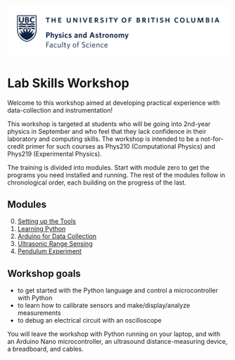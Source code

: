 ![](Resources/Images/ubc_physics_and_astronomy.png)
# Lab Skills Workshop
Welcome to this workshop aimed at developing practical experience with data-collection and instrumentation!

This workshop is targeted at students who will be going into 2nd-year physics in September and who feel that they lack confidence in their laboratory and computing skills. The workshop is intended to be a not-for-credit primer for such courses as Phys210 (Computational Physics) and Phys219 (Experimental Physics).

The training is divided into modules. Start with module zero to get the programs you need installed and running. The rest of the modules follow in chronological order, each building on the progress of the last.

## Modules
0. [Setting up the Tools](/0.%20Setting%20up%20the%20Tools/)
1. [Learning Python](/1.%20Learning%20Python/)
2. [Arduino for Data Collection](/2.%20Arduino%20for%20Data%20Collection/)
3. [Ultrasonic Range Sensing](/3.%20Ultrasonic%20Range%20Sensing/)
4. [Pendulum Experiment](/4.%20Pendulum%20Experiment/)

## Workshop goals
- to get started with the Python language and control a microcontroller with Python
- to learn how to calibrate sensors and make/display/analyze measurements
- to debug an electrical circuit with an oscilloscope

You will leave the workshop with Python running on your laptop, and with an Arduino Nano microcontroller, an ultrasound distance-measuring device, a breadboard, and cables.
